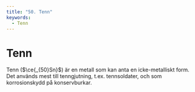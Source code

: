 ```yaml
---
title: "50. Tenn"
keywords:
  - Tenn
---
```


# Tenn
Tenn ($\ce{_{50}Sn}$) är en metall som kan anta en icke-metalliskt form. Det används mest till tenngjutning, t.ex. tennsoldater, och som korrosionskydd på konservburkar.